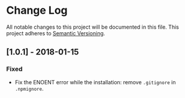 # Change Log
All notable changes to this project will be documented in this file.
This project adheres to [Semantic Versioning](http://semver.org/).

## [1.0.1] - 2018-01-15
### Fixed
- Fix the ENOENT error while the installation: remove `.gitignore` in `.npmignore`.